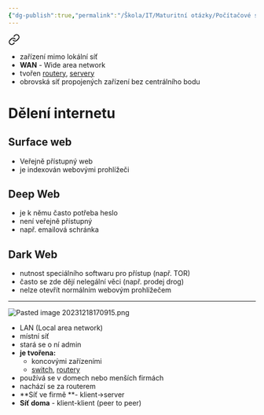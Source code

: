 ```yaml
---
{"dg-publish":true,"permalink":"/Škola/IT/Maturitní otázky/Počítačové sítě a kybernetika/Bezpečné chování v lokání síti a na internetu/","created":"2024-03-18T20:54:39.559+01:00","updated":"2024-03-13T18:06:25.197+01:00"}
---
```



<div class="transclusion internal-embed is-loaded"><a class="markdown-embed-link" href="/skola/it/internet/" aria-label="Open link"><svg xmlns="http://www.w3.org/2000/svg" width="24" height="24" viewBox="0 0 24 24" fill="none" stroke="currentColor" stroke-width="2" stroke-linecap="round" stroke-linejoin="round" class="svg-icon lucide-link"><path d="M10 13a5 5 0 0 0 7.54.54l3-3a5 5 0 0 0-7.07-7.07l-1.72 1.71"></path><path d="M14 11a5 5 0 0 0-7.54-.54l-3 3a5 5 0 0 0 7.07 7.07l1.71-1.71"></path></svg></a><div class="markdown-embed">




- zařízení mimo lokální síť
- **WAN** - Wide area network
- tvořen [routery](Router.md), [servery](Server.md)
- obrovská síť propojených zařízení bez centrálního bodu
# Dělení internetu
## Surface web
- Veřejně přístupný web
- je indexován webovými prohlížeči
## Deep Web
- je k němu často potřeba heslo
- není veřejně přístupný
- např. emailová schránka
## Dark Web
- nutnost speciálního softwaru pro přístup (např. TOR)
- často se zde dějí nelegální věci (např. prodej drog)
- nelze otevřít normálním webovým prohlížečem
___
![Pasted image 20231218170915.png](/img/user/Images/Pasted%20image%2020231218170915.png)

</div></div>


<div class="transclusion internal-embed is-loaded"><div class="markdown-embed">




- LAN (Local area network)
- místní síť
- stará se o ní admin
- **je tvořena:**
	- koncovými zařízeními
	- [switch](L3%20switch.md), [routery](Router.md)
- používá se v domech nebo menších firmách
- nachází se za routerem
- **Síť ve firmě **- klient->server
- **Síť doma** - klient-klient (peer to peer)

</div></div>


